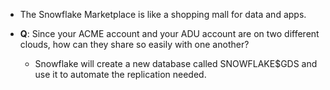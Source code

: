 - The Snowflake Marketplace is like a shopping mall for data and apps.

- **Q**: Since your ACME account and your ADU account are on two different clouds, how can they share so easily with one another?

    - Snowflake will create a new database called SNOWFLAKE$GDS and use it to automate the replication needed.